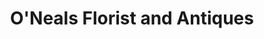 ---
title: "O'Neals Florist and Antiques"
url: /bandera/oneals-florist-and-antiques/
shop: antiques
---